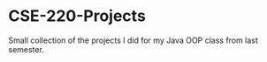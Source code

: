# CSE-220-Projects
Small collection of the projects I did for my Java OOP class from last semester.
